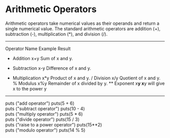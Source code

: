 # Arithmetic Operators
Arithmetic operators take numerical values as their operands and return a single numerical value. The standard arithmetic operators are addition (+), subtraction (-), multiplication (*), and division (/).

----------------------------------
Operator	        Name	Example	Result
+	Addition	    x+y	    Sum of x and y.
-	Subtraction	    x-y	    Difference of x and y.
*	Multiplication	x*y	    Product of x and y.
/	Division	    x/y	    Quotient of x and y.
%	Modulus	        x%y	    Remainder of x divided by y.
**	Exponent	    x**y	x**y will give x to the power y
----------------------------------

puts ("add operator") 
 puts(5 + 6)    
 puts ("subtract operator")
 puts(10 - 4)    
 puts ("multiply operator")
 puts(5 * 6)    
 puts ("divide operator")
 puts(15 / 3)   
 puts ("raise to a power operator")
 puts(15**2)    
 puts ("modulo operator")
 puts(14 % 5) 
